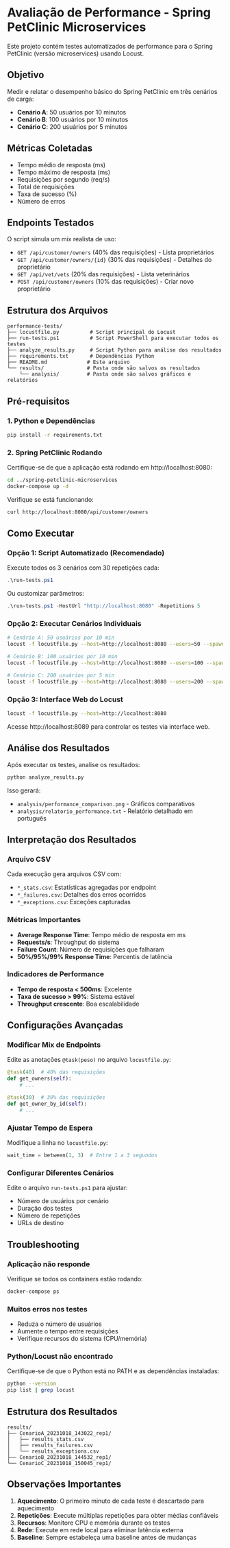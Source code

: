 # Avaliação de Performance - Spring PetClinic Microservices

Este projeto contém testes automatizados de performance para o Spring PetClinic (versão microservices) usando Locust.

## Objetivo

Medir e relatar o desempenho básico do Spring PetClinic em três cenários de carga:
- **Cenário A**: 50 usuários por 10 minutos
- **Cenário B**: 100 usuários por 10 minutos  
- **Cenário C**: 200 usuários por 5 minutos

## Métricas Coletadas

- Tempo médio de resposta (ms)
- Tempo máximo de resposta (ms)
- Requisições por segundo (req/s)
- Total de requisições
- Taxa de sucesso (%)
- Número de erros

## Endpoints Testados

O script simula um mix realista de uso:
- `GET /api/customer/owners` (40% das requisições) - Lista proprietários
- `GET /api/customer/owners/{id}` (30% das requisições) - Detalhes do proprietário
- `GET /api/vet/vets` (20% das requisições) - Lista veterinários
- `POST /api/customer/owners` (10% das requisições) - Criar novo proprietário

## Estrutura dos Arquivos

```
performance-tests/
├── locustfile.py          # Script principal do Locust
├── run-tests.ps1          # Script PowerShell para executar todos os testes
├── analyze_results.py     # Script Python para análise dos resultados
├── requirements.txt       # Dependências Python
├── README.md             # Este arquivo
└── results/              # Pasta onde são salvos os resultados
    └── analysis/         # Pasta onde são salvos gráficos e relatórios
```

## Pré-requisitos

### 1. Python e Dependências
```bash
pip install -r requirements.txt
```

### 2. Spring PetClinic Rodando
Certifique-se de que a aplicação está rodando em http://localhost:8080:
```bash
cd ../spring-petclinic-microservices
docker-compose up -d
```

Verifique se está funcionando:
```bash
curl http://localhost:8080/api/customer/owners
```

## Como Executar

### Opção 1: Script Automatizado (Recomendado)
Execute todos os 3 cenários com 30 repetições cada:
```powershell
.\run-tests.ps1
```

Ou customizar parâmetros:
```powershell
.\run-tests.ps1 -HostUrl "http://localhost:8080" -Repetitions 5
```

### Opção 2: Executar Cenários Individuais
```bash
# Cenário A: 50 usuários por 10 min
locust -f locustfile.py --host=http://localhost:8080 --users=50 --spawn-rate=10 --run-time=10m --headless --csv=results/cenario_a

# Cenário B: 100 usuários por 10 min  
locust -f locustfile.py --host=http://localhost:8080 --users=100 --spawn-rate=10 --run-time=10m --headless --csv=results/cenario_b

# Cenário C: 200 usuários por 5 min
locust -f locustfile.py --host=http://localhost:8080 --users=200 --spawn-rate=10 --run-time=5m --headless --csv=results/cenario_c
```

### Opção 3: Interface Web do Locust
```bash
locust -f locustfile.py --host=http://localhost:8080
```
Acesse http://localhost:8089 para controlar os testes via interface web.

## Análise dos Resultados

Após executar os testes, analise os resultados:
```bash
python analyze_results.py
```

Isso gerará:
- `analysis/performance_comparison.png` - Gráficos comparativos
- `analysis/relatorio_performance.txt` - Relatório detalhado em português

## Interpretação dos Resultados

### Arquivo CSV
Cada execução gera arquivos CSV com:
- `*_stats.csv`: Estatísticas agregadas por endpoint
- `*_failures.csv`: Detalhes dos erros ocorridos
- `*_exceptions.csv`: Exceções capturadas

### Métricas Importantes
- **Average Response Time**: Tempo médio de resposta em ms
- **Requests/s**: Throughput do sistema
- **Failure Count**: Número de requisições que falharam
- **50%/95%/99% Response Time**: Percentis de latência

### Indicadores de Performance
- **Tempo de resposta < 500ms**: Excelente
- **Taxa de sucesso > 99%**: Sistema estável
- **Throughput crescente**: Boa escalabilidade

## Configurações Avançadas

### Modificar Mix de Endpoints
Edite as anotações `@task(peso)` no arquivo `locustfile.py`:
```python
@task(40)  # 40% das requisições
def get_owners(self):
    # ...

@task(30)  # 30% das requisições  
def get_owner_by_id(self):
    # ...
```

### Ajustar Tempo de Espera
Modifique a linha no `locustfile.py`:
```python
wait_time = between(1, 3)  # Entre 1 a 3 segundos
```

### Configurar Diferentes Cenários
Edite o arquivo `run-tests.ps1` para ajustar:
- Número de usuários por cenário
- Duração dos testes
- Número de repetições
- URLs de destino

## Troubleshooting

### Aplicação não responde
Verifique se todos os containers estão rodando:
```bash
docker-compose ps
```

### Muitos erros nos testes
- Reduza o número de usuários
- Aumente o tempo entre requisições
- Verifique recursos do sistema (CPU/memória)

### Python/Locust não encontrado
Certifique-se de que o Python está no PATH e as dependências instaladas:
```bash
python --version
pip list | grep locust
```

## Estrutura dos Resultados

```
results/
├── CenarioA_20231018_143022_rep1/
│   ├── results_stats.csv
│   ├── results_failures.csv
│   └── results_exceptions.csv
├── CenarioB_20231018_144532_rep1/
└── CenarioC_20231018_150045_rep1/
```

## Observações Importantes

1. **Aquecimento**: O primeiro minuto de cada teste é descartado para aquecimento
2. **Repetições**: Execute múltiplas repetições para obter médias confiáveis
3. **Recursos**: Monitore CPU e memória durante os testes
4. **Rede**: Execute em rede local para eliminar latência externa
5. **Baseline**: Sempre estabeleça uma baseline antes de mudanças